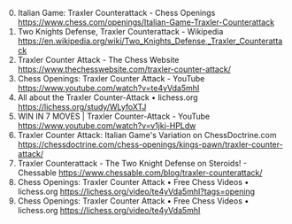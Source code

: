 0. Italian Game: Traxler Counterattack - Chess Openings
https://www.chess.com/openings/Italian-Game-Traxler-Counterattack
1. Two Knights Defense, Traxler Counterattack - Wikipedia
https://en.wikipedia.org/wiki/Two_Knights_Defense,_Traxler_Counterattack
2. Traxler Counter Attack - The Chess Website
https://www.thechesswebsite.com/traxler-counter-attack/
3. Chess Openings: Traxler Counter Attack - YouTube
https://www.youtube.com/watch?v=te4yVda5mhI
4. All about the Traxler Counter-Attack • lichess.org
https://lichess.org/study/WLyfoXTJ
5. WIN IN 7 MOVES | Traxler Counter-Attack - YouTube
https://www.youtube.com/watch?v=v1jkj-HPLdw
6. Traxler Counter Attack: Italian Game's Variation on ChessDoctrine.com
https://chessdoctrine.com/chess-openings/kings-pawn/traxler-counter-attack/
7. Traxler Counterattack - The Two Knight Defense on Steroids! - Chessable
https://www.chessable.com/blog/traxler-counterattack/
8. Chess Openings: Traxler Counter Attack • Free Chess Videos • lichess.org
https://lichess.org/video/te4yVda5mhI?tags=opening
9. Chess Openings: Traxler Counter Attack • Free Chess Videos • lichess.org
https://lichess.org/video/te4yVda5mhI
